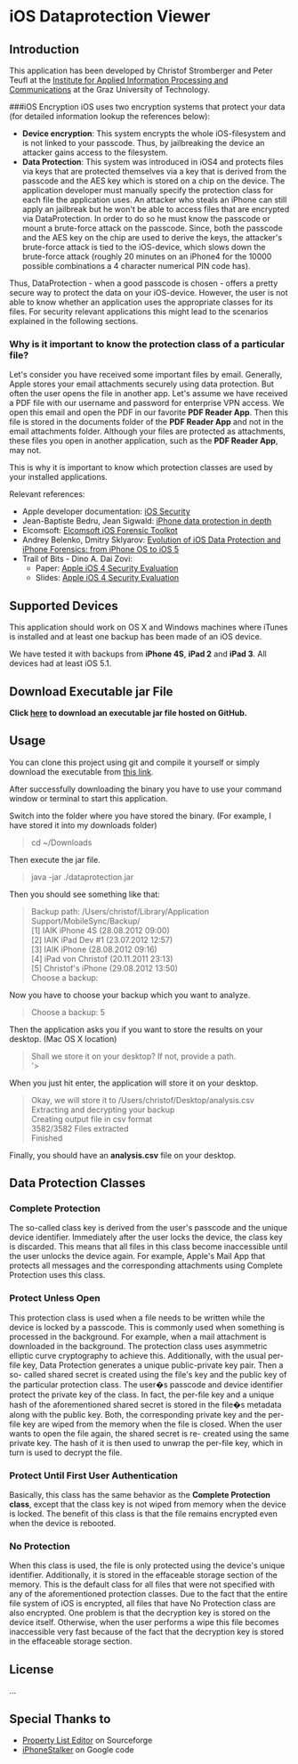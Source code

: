 iOS Dataprotection Viewer
=========================

Introduction
------------

This application has been developed by Christof Stromberger and Peter Teufl 
at the [Institute for Applied Information Processing and Communications](http://www.iaik.at) 
at the Graz University of Technology.

###iOS Encryption
iOS uses two encryption systems that protect your data (for detailed information lookup the references below):
* **Device encryption**: This system encrypts the whole iOS-filesystem and is not linked to your passcode. Thus, by jailbreaking the device an attacker gains access to the filesystem.
* **Data Protection**: This system was introduced in iOS4 and protects files via keys that are protected themselves via a key that is derived from the passcode and the AES key which is stored on a chip on the device. The application developer must manually specify the protection class for each file the application uses. An attacker who steals an iPhone can still apply an jailbreak but he won't be able to access files that are encrypted via DataProtection. In order to do so he must know the passcode or mount a brute-force attack on the passcode. Since, both the passcode and the AES key on the chip are used to derive the keys, the attacker's brute-force attack is tied to the iOS-device, which slows down the brute-force attack (roughly 20 minutes on an iPhone4 for the 10000 possible combinations a 4 character numerical PIN code has).

Thus, DataProtection - when a good passcode is chosen - offers a pretty secure way to protect the data on your iOS-device. However, the user is not able to know whether an application uses the appropriate classes for its files. For security relevant applications this might lead to the scenarios explained in the following sections.

### Why is it important to know the protection class of a particular file?

Let's consider you have received some important files by email. Generally, 
Apple stores your email attachments securely using data protection. But 
often the user opens the file in another app. 
Let's assume we have received a PDF file with our username and password for 
enterprise VPN access. We open this email and open the PDF in our favorite 
**PDF Reader App**. Then this file is stored in the documents folder of the 
**PDF Reader App** and not in the email attachments folder. Although your 
files are protected as attachments, these files you open in another application, 
such as the **PDF Reader App**, may not.

This is why it is important to know which protection classes are used by 
your installed applications.

Relevant references:
* Apple developer documentation: [iOS Security](http://images.apple.com/ipad/business/docs/iOS_Security_May12.pdf)
* Jean-Baptiste Bedru, Jean Sigwald: [iPhone data protection in depth](http://esec-lab.sogeti.com/dotclear/public/publications/11-hitbamsterdam-iphonedataprotection.pdf)
* Elcomsoft: [Elcomsoft iOS Forensic Toolkot](http://www.elcomsoft.co.uk/eift.html)
* Andrey Belenko, Dmitry Sklyarov: [Evolution of iOS Data Protection and iPhone Forensics:
from iPhone OS to iOS 5](https://media.blackhat.com/bh-ad-11/Belenko/bh-ad-11-Belenko-iOS_Data_Protection.pdf)
* Trail of Bits - Dino A. Dai Zovi: 
  * Paper: [Apple iOS 4 Security Evaluation](http://www.trailofbits.com/resources/ios4_security_evaluation_paper.pdf)
  * Slides: [Apple iOS 4 Security Evaluation](http://www.trailofbits.com/resources/ios4_security_evaluation_slides.pdf)

Supported Devices
----------------
This application should work on OS X and Windows machines where iTunes is 
installed and at least one backup has been made of an iOS device.

We have tested it with backups from **iPhone 4S**, **iPad 2** 
and **iPad 3**. All devices had at least iOS 5.1.

## Download Executable jar File
**Click [here](https://github.com/downloads/ciso/ios-dataprotection/dataprotection.jar) to download an executable jar file hosted on GitHub.**

## Usage
You can clone this project using git and compile it yourself or simply download 
the executable from [this link](https://github.com/downloads/ciso/ios-dataprotection/dataprotection.jar).

After successfully downloading the binary you have to use your command window or terminal to 
start this application.

Switch into the folder where you have stored the binary. (For example, I have stored it into my downloads folder)
> cd ~/Downloads

Then execute the jar file.
> java -jar ./dataprotection.jar

Then you should see something like that:
> Backup path: /Users/christof/Library/Application Support/MobileSync/Backup/  
> [1] IAIK iPhone 4S (28.08.2012 09:00)  
> [2] IAIK iPad Dev #1 (23.07.2012 12:57)  
> [3] IAIK iPhone (28.08.2012 09:16)  
> [4] iPad von Christof (20.11.2011 23:13)  
> [5] Christof's iPhone (29.08.2012 13:50)  
> Choose a backup: 

Now you have to choose your backup which you want to analyze.
> Choose a backup: 5

Then the application asks you if you want to store the results on your desktop. (Mac OS X location)
> Shall we store it on your desktop? If not, provide a path.  
> '> 

When you just hit enter, the application will store it on your desktop.
> Okay, we will store it to /Users/christof/Desktop/analysis.csv  
> Extracting and decrypting your backup  
> Creating output file in csv format  
> 3582/3582 Files extracted  
> Finished  

Finally, you should have an **analysis.csv** file on your desktop.

## Data Protection Classes

### Complete Protection
The so-called class key is derived from the user's passcode and the unique device identifier. 
Immediately after the user locks the device, the class key is discarded. 
This means that all files in this class become inaccessible until the 
user unlocks the device again. For example, Apple's Mail App that 
protects all messages and the corresponding attachments using 
Complete Protection uses this class.

### Protect Unless Open
This protection class is used when a file needs to be written while 
the device is locked by a passcode. This is commonly used when something 
is processed in the background. For example, when a mail attachment is downloaded 
in the background. The protection class uses asymmetric elliptic curve cryptography 
to achieve this. Additionally, with the usual per-file key, Data Protection generates 
a unique public-private key pair. Then a so- called shared secret is created using the 
file's key and the public key of the particular protection class. The user�s passcode 
and device identifier protect the private key of the class. In fact, the per-file 
key and a unique hash of the aforementioned shared secret is stored in the file�s 
metadata along with the public key. Both, the corresponding private key and the 
per-file key are wiped from the memory when the file is closed. When the user 
wants to open the file again, the shared secret is re- created using the same 
private key. The hash of it is then used to unwrap the per-file key, which 
in turn is used to decrypt the file.

### Protect Until First User Authentication
Basically, this class has the same behavior as 
the **Complete Protection class**, except that the class key is not wiped 
from memory when the device is locked. The benefit of this class is that 
the file remains encrypted even when the device is rebooted.

### No Protection
When this class is used, 
the file is only protected using the device's unique identifier. 
Additionally, it is stored in the effaceable storage section of the memory. 
This is the default class for all files that were not specified with any 
of the aforementioned protection classes. Due to the fact that the entire 
file system of iOS is encrypted, all files that have No Protection class 
are also encrypted. One problem is that the decryption key is stored on 
the device itself. Otherwise, when the user performs a wipe this file 
becomes inaccessible very fast because of the fact that the decryption 
key is stored in the effaceable storage section.

## License
...


## Special Thanks to
- [Property List Editor](http://sourceforge.net/projects/plist/files/lib/) on Sourceforge
- [iPhoneStalker](http://code.google.com/p/iphonestalker/) on Google code